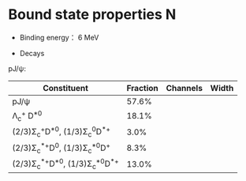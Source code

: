 # Bound state properties N

* Binding energy： 6 MeV

* Decays

pJ/ψ:

|Constituent|Fraction|Channels|Width|
|-----------|--------|--------|-----|
|pJ/ψ|57.6%|  |  |
|Λ<sub>c</sub><sup>+</sup> D<sup>\*0</sup>|18.1%|  |  |
|(2/3)Σ<sub>c</sub><sup>+</sup>D<sup>\*0</sup>, (1/3)Σ<sub>c</sub><sup>0</sup>D<sup>\*+</sup>|3.0% |  |  | 
|(2/3)Σ<sub>c</sub><sup>\*+</sup>D<sup>0</sup>, (1/3)Σ<sub>c</sub><sup>\*0</sup>D<sup>+</sup>|8.3% |  |  |
|(2/3)Σ<sub>c</sub><sup>\*+</sup>D<sup>\*0</sup>, (1/3)Σ<sub>c</sub><sup>\*0</sup>D<sup>\*+</sup>|13.0% |  |  |
